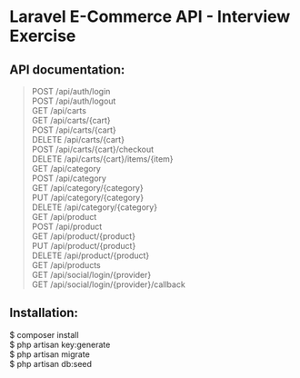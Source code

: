# Laravel E-Commerce API - Interview Exercise

## API documentation:

> POST /api/auth/login  
> POST /api/auth/logout  
> GET /api/carts  
> GET /api/carts/{cart}  
> POST /api/carts/{cart}  
> DELETE /api/carts/{cart}  
> POST /api/carts/{cart}/checkout  
> DELETE /api/carts/{cart}/items/{item}  
> GET /api/category  
> POST /api/category  
> GET /api/category/{category}  
> PUT /api/category/{category}  
> DELETE /api/category/{category}  
> GET /api/product  
> POST /api/product  
> GET /api/product/{product}  
> PUT /api/product/{product}  
> DELETE /api/product/{product}  
> GET /api/products  
> GET /api/social/login/{provider}  
> GET /api/social/login/{provider}/callback  

## Installation:

$ composer install  
$ php artisan key:generate  
$ php artisan migrate  
$ php artisan db:seed  
